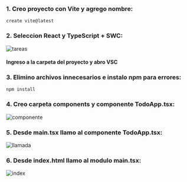 ### 1. Creo proyecto con Vite y agrego nombre:

```
create vite@latest
```

### 2. Seleccion React y TypeScript + SWC:

![tareas](https://github.com/user-attachments/assets/588026f8-9163-4236-bf4a-89967cc04213)

#### Ingreso a la carpeta del proyecto y abro VSC

### 3. Elimino archivos innecesarios e instalo npm para errores:

```
npm install
```

### 4. Creo carpeta components y componente TodoApp.tsx:

![componente](https://github.com/user-attachments/assets/139470c2-86fd-448d-8661-94ba4f612948)

### 5. Desde main.tsx llamo al componente TodoApp.tsx:

![llamada](https://github.com/user-attachments/assets/6766c8bd-f979-4bc0-9de2-edfc415e3909)

### 6. Desde index.html llamo al modulo main.tsx:

![index](https://github.com/user-attachments/assets/1d87afa5-46a6-4f3b-b795-472b242f2f69)
